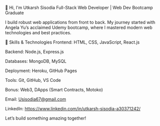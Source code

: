 👋 Hi, I'm Utkarsh Sisodia
Full-Stack Web Developer | Web Dev Bootcamp Graduate

I build robust web applications from front to back. My journey started with Angela Yu’s acclaimed Udemy bootcamp, where I mastered modern web technologies and best practices.

🚀 Skills & Technologies
Frontend: HTML, CSS, JavaScript, React.js

Backend: Node.js, Express.js

Databases: MongoDB, MySQL

Deployment: Heroku, GitHub Pages

Tools: Git, GitHub, VS Code

Bonus: Web3, DApps (Smart Contracts, Motoko)

Email: Usisodia67@gmail.com

LinkedIn: https://www.linkedin.com/in/utkarsh-sisodia-a30371242/

Let’s build something amazing together!
<!---
Utkarshsisodia/Utkarshsisodia is a ✨ special ✨ repository because its `README.md` (this file) appears on your GitHub profile.
You can click the Preview link to take a look at your changes.
--->
